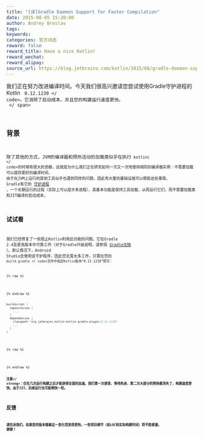 ```yaml
---
title: "[译]Gradle Daemon Support for Faster Compilation"
date: 2015-08-05 15:20:00
author: Andrey Breslav
tags:
keywords:
categories: 官方动态
reward: false
reward_title: Have a nice Kotlin!
reward_wechat:
reward_alipay:
source_url: https://blog.jetbrains.com/kotlin/2015/08/gradle-daemon-support-for-faster-compilation/
---
```


我们正在努力改进编译时间。今天我们很高兴邀请您尝试使用Gradle守护进程的Kotlin <code> 0.12.1230 </ code>。它消除了启动成本，并且您的构建运行速度更快。 <span id =“more-2419”> </ span>
## 背景

除了其他的方式，JVM的编译器和预热活动的加载类似乎在执行<code> kotlinc </ code>的时候有很大的贡献。这就是为什么我们正在研究如何一次又一次地使用相同的编译器实例：不需要加载可以提供更好的编译时间。
由于在JVM上运行的其他工具似乎也遇到同样的问题，因此有大量的基础设施可以帮助这些事情。 Gradle有它的 [守护进程](https://docs.gradle.org/current/userguide/gradle_daemon.html) ，一个长期运行的过程（实际上可以是许多进程），其基本功能是保持工具加载，从而运行它们，而不需要加载类和JIT编译的启动成本。
## 试试看

我们已经修复了一些阻止Kotlin利用此功能的问题。它在Gradle 2.4及更高版本中可靠工作（对于Gradle升级说明，请参阅 [Gradle文档](https://docs.gradle.org/current/userguide/gradle_wrapper.html) ）。默认情况下，Android Studio会使用该守护程序，因此您无需太多工作，只需在您的<code> build.gradle </ code>文件中指定Kotlin版本“0.12.1230”即可：

{% raw %}
<p></p>
{% endraw %}

```kotlin
buildscript {
  repositories {
    ...
  }
  dependencies {
    classpath 'org.jetbrains.kotlin:kotlin-gradle-plugin:0.12.1230'
    ...
  }
}
 
```

{% raw %}
<p></p>
{% endraw %}

<strong>注意</ strong>：仅在几次运行构建之后才能获得全面的加速。我们第一次感冒，等待热身，第二次大部分的预热都消失了，构建速度更快。由于JIT，后续运行也可能稍快一些。
## 反馈

请告诉我们，如果您的版本随着这一变化而变得更快。一些项目细节（如LOC和实际构建时间）将不胜感激。
谢谢！
